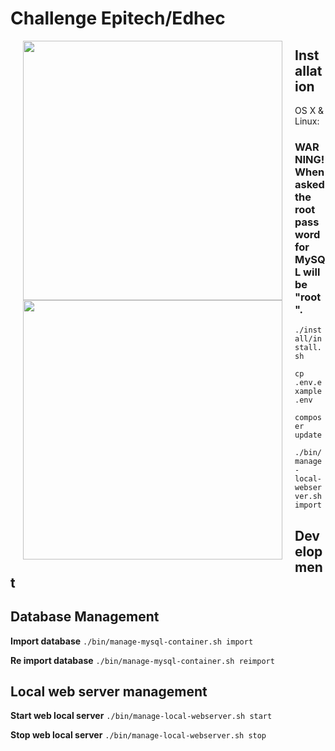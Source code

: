 # Challenge Epitech/Edhec


<img align="left" width="415" src="http://hdqwalls.com/wallpapers/laravel-to.jpg" hspace="20"/>
<img align="left" width="415" src="http://ryanjbaxter.com/wp-content/uploads/2015/12/docker-wallpaper-black.jpg" hspace="20"/>

## Installation

OS X & Linux:

### WARNING! When asked the root password for MySQL will be "root".

`./install/install.sh`

`cp .env.example .env`

`composer update`

`./bin/manage-local-webserver.sh import`


## Development

## Database Management
**Import database** `./bin/manage-mysql-container.sh import`

**Re import database** `./bin/manage-mysql-container.sh reimport`

## Local web server management
**Start web local server** `./bin/manage-local-webserver.sh start`

**Stop web local server** `./bin/manage-local-webserver.sh stop`

